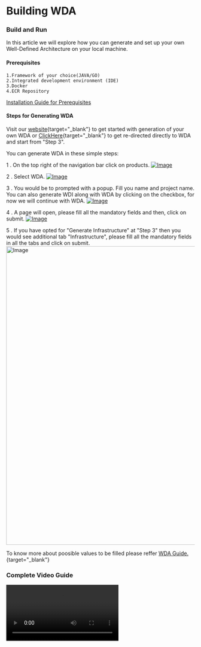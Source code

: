 # Building WDA

### Build and Run
In this article we will explore how you can generate and set up your own Well-Defined Architecture on your local machine.
#### Prerequisites
    1.Framework of your choice(JAVA/GO)
    2.Integrated development environment (IDE) 
    3.Docker
    4.ECR Repository

[Installation Guide for Prerequisites](https://comakeit-tic.github.io/Documentation/WDA/1Preq/)


#### Steps for Generating WDA

Visit our [website](http://wda-ui.s3-website.ap-south-1.amazonaws.com){target="_blank"}
to get started with generation of your own WDA or [ClickHere](http://wda-ui.s3-website.ap-south-1.amazonaws.com/wda){target="_blank"} to get re-directed directly to WDA and start from "Step 3".


You can generate WDA in these simple steps:

1 . On the top right of the navigation bar click on products.
<a href="/Images/wda1.png" target="_blank"><img src="/Images/wda1.png" alt="Image"></a>

2 . Select WDA.
<a href="/Images/wda2.png" target="_blank"><img src="/Images/wda2.png" alt="Image"></a>

3 . You would be to prompted with a popup. Fill you name and project name. You can also generate WDI along with WDA by clicking on the checkbox, for now we will continue with WDA.
<a href="/Images/pop.png" target="_blank"><img src="/Images/pop.png" alt="Image"></a>

 4 . A page will open, please fill all the mandatory fields and then, click on submit.
<a href="/Images/wda4.png" target="_blank"><img src="/Images/wda4.png" alt="Image"></a>

5 . If you have opted for "Generate Infrastructure" at "Step 3" then you would see additional tab "Infrastructure", please fill all the mandatory fields in all the tabs and click on submit.
<a href="/Images/Infrastructuretab.png" target="_blank"><img width="800" src="/Images/Infrastructuretab.png" alt="Image"></a>

To know more about poosible values to be filled please reffer [WDA Guide.](/Documentation/WDA/WDA){target="_blank"}
### Complete Video Guide

![type:video](./WDA.mp4)


